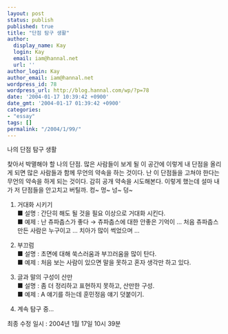 ```yaml
---
layout: post
status: publish
published: true
title: "단점 탐구 생활"
author:
  display_name: Kay
  login: Kay
  email: iam@hannal.net
  url: ''
author_login: Kay
author_email: iam@hannal.net
wordpress_id: 78
wordpress_url: http://blog.hannal.com/wp/?p=78
date: '2004-01-17 10:39:42 +0900'
date_gmt: '2004-01-17 01:39:42 +0900'
categories:
- "essay"
tags: []
permalink: "/2004/1/99/"
---
```

<p>나의 단점 탐구 생활</p>
<p>찾아서 박멸해야 할 나의 단점. 많은 사람들이 보게 될 이 공간에 이렇게 내 단점을 올리게 되면 많은 사람들과 함께 무언의 약속을 하는 것이다. 난 이 단점들을 고쳐야 한다는 무언의 약속을 하게 되는 것이다. 감히 공개 약속을 시도해본다. 이렇게 했는데 설마 내가 저 단점들을 안고치고 버틸까. 컹~ 멍~ 넝~ 덩~</p>
<ol>
<li />거대화 시키기<br />
■ 설명 : 간단히 해도 될 것을 필요 이상으로 거대화 시킨다.<br />
■ 예제 : 난 츄파춥스가 좋다 → 츄파춥스에 대한 안좋은 기억이 ... 처음 츄파춥스 만든 사람은 누구이고 ... 치아가 많이 썩었으며 ...</p>
<li />부끄럼<br />
■ 설명 : 초면에 대해 쑥스러움과 부끄러움을 많이 탄다.<br />
■ 예제 : 처음 보는 사람이 있으면 말을 못하고 혼자 생각만 하고 있다.</p>
<li />글과 말의 구성이 산만<br />
■ 설명 : 좀 더 정리하고 표현하지 못하고, 산만한 구성.<br />
■ 예제 : A 얘기를 하는데 훈민정음 얘기 덧붙이기.</p>
<li />계속 탐구 중…
</ol>
<p>최종 수정 일시 : 2004년 1월 17일 10시 39분</p>
